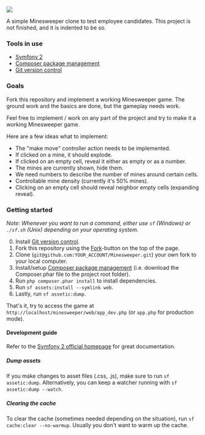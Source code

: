 <img src="https://raw.github.com/mikkoarminen/Minesweeper/master/screenshot.png" />

A simple Minesweeper clone to test employee candidates. This project is not finished, and it is indented to be so.

### Tools in use

* [Symfony 2](http://symfony.com)
* [Composer package management](http://getcomposer.org)
* [Git version control](http://git-scm.org)

### Goals

Fork this repository and implement a working Minesweeper game. The ground work and the basics are done, but the gameplay needs work.

Feel free to implement / work on any part of the project and try to make it a working Minesweeper game.

Here are a few ideas what to implement:

* The "make move" controller action needs to be implemented.
 * If clicked on a mine, it should explode.
 * If clicked on an empty cell, reveal it either as empty or as a number.
* The mines are currently shown, hide them.
* We need numbers to describe the number of mines around certain cells.
* Controllable mine density (currently it's 50% mines).
* Clicking on an empty cell should reveal neighbor empty cells (expanding reveal).
 
### Getting started

_Note: Whenever you want to run a command, either use `sf` (Windows) or `./sf.sh` (Unix) depending on your operating system._

0. Install [Git version control](http://git-scm.org).
0. Fork this repository using the [Fork](https://github.com/Loiste/Minesweeper/fork_select)-button on the top of the page.
0. Clone (`git@github.com:YOUR_ACCOUNT/Minesweeper.git`) your own fork to your local computer.
0. Install/setup [Composer package management](http://getcomposer.org) (i.e. download the Composer.phar file to the project root folder).
0. Run `php composer.phar install` to install dependencies.
0. Run `sf assets:install --symlink web`.
0. Lastly, run `sf assetic:dump`.

That's it, try to access the game at `http://localhost/minesweeper/web/app_dev.php` (or `app.php` for production mode).

#### Development guide

Refer to the [Symfony 2 official homepage](http://symfony.com) for great documentation.

##### Dump assets
If you make changes to asset files (.css, .js), make sure to run `sf assetic:dump`. Alternatively, you can keep a watcher running with `sf assetic:dump --watch`.

##### Clearing the cache
To clear the cache (sometimes needed depending on the situation), run `sf cache:clear --no-warmup`. Usually you don't want to warm up the cache.

